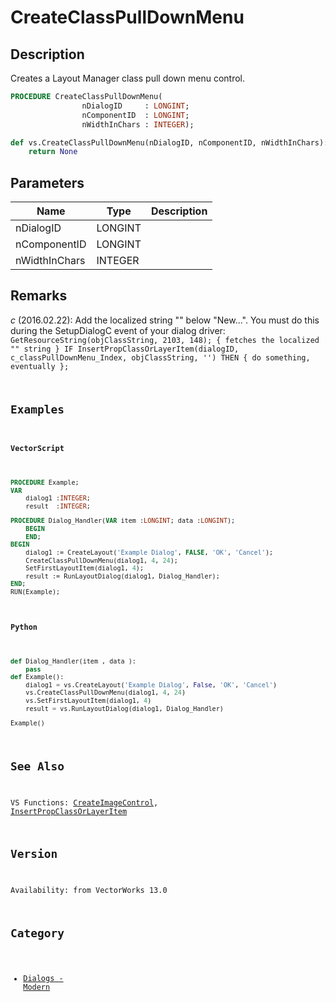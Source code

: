 # CreateClassPullDownMenu

## Description
Creates a Layout Manager class pull down menu control.

```pascal
PROCEDURE CreateClassPullDownMenu(
				nDialogID     : LONGINT;
				nComponentID  : LONGINT;
				nWidthInChars : INTEGER);
```

```python
def vs.CreateClassPullDownMenu(nDialogID, nComponentID, nWidthInChars):
    return None
```

## Parameters
|Name|Type|Description|
|---|---|---|
|nDialogID|LONGINT|   |
|nComponentID|LONGINT|   |
|nWidthInChars|INTEGER|   |

## Remarks
*_c_* (2016.02.22): Add the localized string "<Object Class>" below "New...". You must do this during the SetupDialogC event of your dialog driver:
<code lang="vs">
GetResourceString(objClassString, 2103, 148); { fetches the localized "<Object Class>" string }
IF InsertPropClassOrLayerItem(dialogID, c_classPullDownMenu_Index, objClassString, '') THEN
	{ do something, eventually };
</code>

## Examples
#### VectorScript ####
```pascal
PROCEDURE Example;
VAR
	dialog1 :INTEGER;
	result  :INTEGER;

PROCEDURE Dialog_Handler(VAR item :LONGINT; data :LONGINT);
	BEGIN
	END;
BEGIN
	dialog1 := CreateLayout('Example Dialog', FALSE, 'OK', 'Cancel');
	CreateClassPullDownMenu(dialog1, 4, 24);
	SetFirstLayoutItem(dialog1, 4);
	result := RunLayoutDialog(dialog1, Dialog_Handler);
END;
RUN(Example);
```
#### Python ####
```python
def Dialog_Handler(item , data ):
	pass
def Example():
	dialog1 = vs.CreateLayout('Example Dialog', False, 'OK', 'Cancel')
	vs.CreateClassPullDownMenu(dialog1, 4, 24)
	vs.SetFirstLayoutItem(dialog1, 4)
	result = vs.RunLayoutDialog(dialog1, Dialog_Handler)

Example()
```

## See Also
VS Functions:
[CreateImageControl](CreateImageControl.md), 
[InsertPropClassOrLayerItem](InsertPropClassOrLayerItem.md)

## Version
Availability: from VectorWorks 13.0

## Category
* [Dialogs - Modern](../Categories/Dialogs%20-%20Modern.md)
